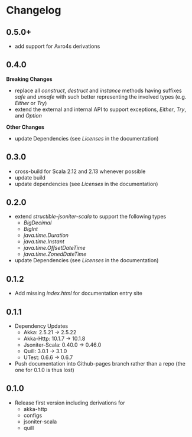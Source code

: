 # Changelog

## 0.5.0+

* add support for Avro4s derivations

## 0.4.0

**Breaking Changes**

* replace all _construct_, _destruct_ and _instance_ methods having suffixes _safe_ and _unsafe_ with such better
representing the involved types (e.g. _Either_ or _Try_)
* extend the external and internal API to support exceptions, _Either_, _Try_, and _Option_  

**Other Changes**

* update Dependencies (see _Licenses_ in the documentation)

## 0.3.0

* cross-build for Scala 2.12 and 2.13 whenever possible
* update build
* update dependencies (see _Licenses_ in the documentation)



## 0.2.0

* extend _structible-jsoniter-scala_ to support the following types
    * _BigDecimal_
    * _BigInt_
    * _java.time.Duration_
    * _java.time.Instant_
    * _java.time.OffsetDateTime_
    * _java.time.ZonedDateTime_
* update Dependencies (see _Licenses_ in the documentation)



## 0.1.2

* Add missing _index.html_ for documentation entry site



## 0.1.1

* Dependency Updates
    * Akka: 2.5.21 -> 2.5.22
    * Akka-Http: 10.1.7 -> 10.1.8
    * Jsoniter-Scala: 0.40.0 -> 0.46.0
    * Quill: 3.0.1 -> 3.1.0
    * UTest: 0.6.6 -> 0.6.7
* Push documentation into Github-pages branch rather than a repo (the one for 0.1.0 is thus lost) 



## 0.1.0

* Release first version including derivations for
    * akka-http
    * configs
    * jsoniter-scala
    * quill
